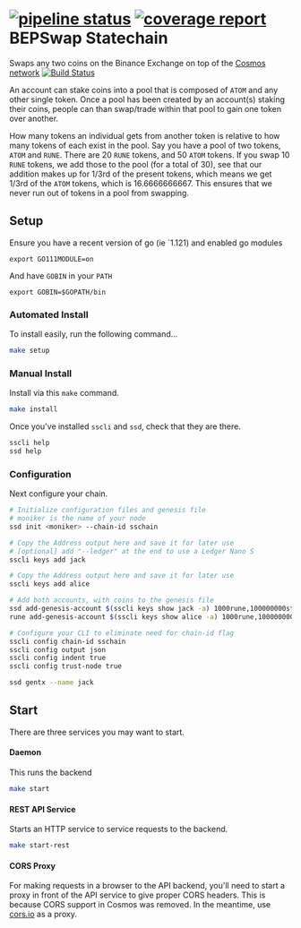 [![pipeline status](https://gitlab.com/thorchain/bepswap/statechain/badges/master/pipeline.svg)](https://gitlab.com/thorchain/bepswap/statechain/commits/master)
[![coverage report](https://gitlab.com/thorchain/bepswap/statechain/badges/master/coverage.svg)](https://gitlab.com/thorchain/bepswap/statechain/commits/master)
BEPSwap Statechain
=======================
Swaps any two coins on the Binance Exchange on top of the [Cosmos network](cosmos.network)
[![Build Status](https://gitlab.com/thorchain/bepswap/statechain/badges/master/build.svg)](https://gitlab.com/thorchain/bepswap/statechain/commits/master)

An account can stake coins into a pool that is composed of `ATOM` and any
other single token. Once a pool has been created by an account(s) staking
their coins, people can than swap/trade within that pool to gain one token
over another.

How many tokens an individual gets from another token is relative to how many
tokens of each exist in the pool. Say you have a pool of two tokens, `ATOM`
and `RUNE`. There are 20 `RUNE` tokens, and 50 `ATOM` tokens. If you swap 10
`RUNE` tokens, we add those to the pool (for a total of 30), see that our
addition makes up for 1/3rd of the present tokens, which means we get 1/3rd of
the `ATOM` tokens, which is 16.6666666667. This ensures that we never run out
of tokens in a pool from swapping.

## Setup
Ensure you have a recent version of go (ie `1.121) and enabled go modules
```
export GO111MODULE=on
```
And have `GOBIN` in your `PATH`
```
export GOBIN=$GOPATH/bin
```

### Automated Install
To install easily, run the following command...
```bash
make setup
```

### Manual Install
Install via this `make` command.

```bash
make install
```

Once you've installed `sscli` and `ssd`, check that they are there.

```bash
sscli help
ssd help
```

### Configuration

Next configure your chain.
```bash
# Initialize configuration files and genesis file
# moniker is the name of your node
ssd init <moniker> --chain-id sschain

# Copy the Address output here and save it for later use
# [optional] add "--ledger" at the end to use a Ledger Nano S
sscli keys add jack

# Copy the Address output here and save it for later use
sscli keys add alice

# Add both accounts, with coins to the genesis file
ssd add-genesis-account $(sscli keys show jack -a) 1000rune,100000000stake
rune add-genesis-account $(sscli keys show alice -a) 1000rune,100000000stake

# Configure your CLI to eliminate need for chain-id flag
sscli config chain-id sschain
sscli config output json
sscli config indent true
sscli config trust-node true

ssd gentx --name jack
```

## Start
There are three services you may want to start.

#### Daemon
This runs the backend
```bash
make start
```

#### REST API Service
Starts an HTTP service to service requests to the backend.
```bash
make start-rest
```

#### CORS Proxy
For making requests in a browser to the API backend, you'll need to start a
proxy in front of the API service to give proper CORS headers. This is because
CORS support in Cosmos was removed. In the meantime, use
[cors.io](http://cors.io) as a proxy.
